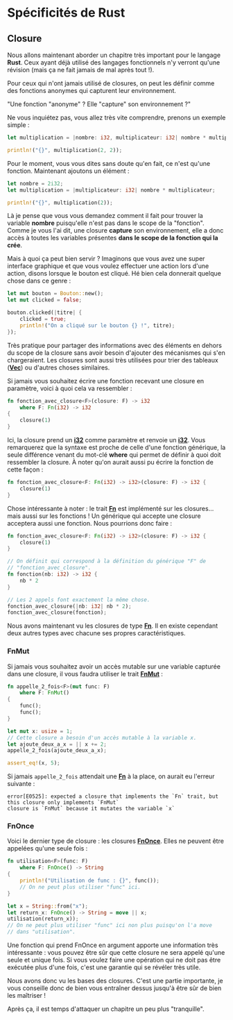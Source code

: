# Spécificités de Rust

## Closure

Nous allons maintenant aborder un chapitre très important pour le langage __Rust__. Ceux ayant déjà utilisé des langages fonctionnels n'y verront qu'une révision (mais ça ne fait jamais de mal après tout !).

Pour ceux qui n'ont jamais utilisé de closures, on peut les définir comme des fonctions anonymes qui capturent leur environnement.

"Une fonction "anonyme" ? Elle "capture" son environnement ?"

Ne vous inquiétez pas, vous allez très vite comprendre, prenons un exemple simple :

```Rust
let multiplication = |nombre: i32, multiplicateur: i32| nombre * multiplicateur;

println!("{}", multiplication(2, 2));
```

Pour le moment, vous vous dites sans doute qu'en fait, ce n'est qu'une fonction. Maintenant ajoutons un élément :

```Rust
let nombre = 2i32;
let multiplication = |multiplicateur: i32| nombre * multiplicateur;

println!("{}", multiplication(2));
```

Là je pense que vous vous demandez comment il fait pour trouver la variable __nombre__ puisqu'elle n'est pas dans le scope de la "fonction". Comme je vous l'ai dit, une closure __capture__ son environnement, elle a donc accès à toutes les variables présentes __dans le scope de la fonction qui la crée__.

Mais à quoi ça peut bien servir ? Imaginons que vous avez une super interface graphique et que vous voulez effectuer une action lors d'une action, disons lorsque le bouton est cliqué. Hé bien cela donnerait quelque chose dans ce genre :

```Rust
let mut bouton = Bouton::new();
let mut clicked = false;

bouton.clicked(|titre| {
    clicked = true;
    println!("On a cliqué sur le bouton {} !", titre);
});
```

Très pratique pour partager des informations avec des éléments en dehors du scope de la closure sans avoir besoin d'ajouter des mécanismes qui s'en chargeraient. Les closures sont aussi très utilisées pour trier des tableaux ([__Vec__]) ou d'autres choses similaires.

Si jamais vous souhaitez écrire une fonction recevant une closure en paramètre, voici à quoi cela va ressembler :

```Rust
fn fonction_avec_closure<F>(closure: F) -> i32
    where F: Fn(i32) -> i32
{
    closure(1)
}
```

Ici, la closure prend un [__i32__] comme paramètre et renvoie un [__i32__]. Vous remarquerez que la syntaxe est proche de celle d'une fonction générique, la seule différence venant du mot-clé __where__ qui permet de définir à quoi doit ressembler la closure. À noter qu'on aurait aussi pu écrire la fonction de cette façon :

```Rust
fn fonction_avec_closure<F: Fn(i32) -> i32>(closure: F) -> i32 {
    closure(1)
}
```

Chose intéressante à noter : le trait [__Fn__] est implémenté sur les closures… mais aussi sur les fonctions ! Un générique qui accepte une closure acceptera aussi une fonction. Nous pourrions donc faire :

```Rust
fn fonction_avec_closure<F: Fn(i32) -> i32>(closure: F) -> i32 {
    closure(1)
}

// On définit qui correspond à la définition du générique "F" de
// "fonction_avec_closure".
fn fonction(nb: i32) -> i32 {
    nb * 2
}

// Les 2 appels font exactement la même chose.
fonction_avec_closure(|nb: i32| nb * 2);
fonction_avec_closure(fonction);
```

Nous avons maintenant vu les closures de type [__Fn__]. Il en existe cependant deux autres types avec chacune ses propres caractéristiques.

### FnMut

Si jamais vous souhaitez avoir un accès mutable sur une variable capturée dans une closure, il vous faudra utiliser le trait [__FnMut__] :

```Rust
fn appelle_2_fois<F>(mut func: F)
    where F: FnMut()
{
    func();
    func();
}

let mut x: usize = 1;
// Cette closure a besoin d'un accès mutable à la variable x.
let ajoute_deux_a_x = || x += 2;
appelle_2_fois(ajoute_deux_a_x);

assert_eq!(x, 5);
```

Si jamais `appelle_2_fois` attendait une [__Fn__] à la place, on aurait eu l'erreur suivante :

```console
error[E0525]: expected a closure that implements the `Fn` trait, but this closure only implements `FnMut`
closure is `FnMut` because it mutates the variable `x`
```

### FnOnce

Voici le dernier type de closure : les closures [__FnOnce__]. Elles ne peuvent être appelées qu'une seule fois :

```Rust
fn utilisation<F>(func: F)
    where F: FnOnce() -> String
{
    println!("Utilisation de func : {}", func());
    // On ne peut plus utiliser "func" ici.
}

let x = String::from("x");
let return_x: FnOnce() -> String = move || x;
utilisation(return_x));
// On ne peut plus utiliser "func" ici non plus puisqu'on l'a move
// dans "utilisation".
```

Une fonction qui prend FnOnce en argument apporte une information très intéressante : vous pouvez être sûr que cette closure ne sera appelé qu'une seule et unique fois. Si vous voulez faire une opération qui ne doit pas être exécutée plus d'une fois, c'est une garantie qui se révéler très utile.

Nous avons donc vu les bases des closures. C'est une partie importante, je vous conseille donc de bien vous entraîner dessus jusqu'à être sûr de bien les maîtriser !

Après ça, il est temps d'attaquer un chapitre un peu plus "tranquille".

[__i32__]: https://doc.rust-lang.org/stable/std/primitive.i32.html
[__Vec__]: https://doc.rust-lang.org/stable/std/vec/struct.Vec.html
[__Fn__]: https://doc.rust-lang.org/stable/std/ops/trait.Fn.html
[__FnMut__]: https://doc.rust-lang.org/stable/std/ops/trait.FnMut.html
[__FnOnce__]: https://doc.rust-lang.org/stable/std/ops/trait.FnOnce.html
